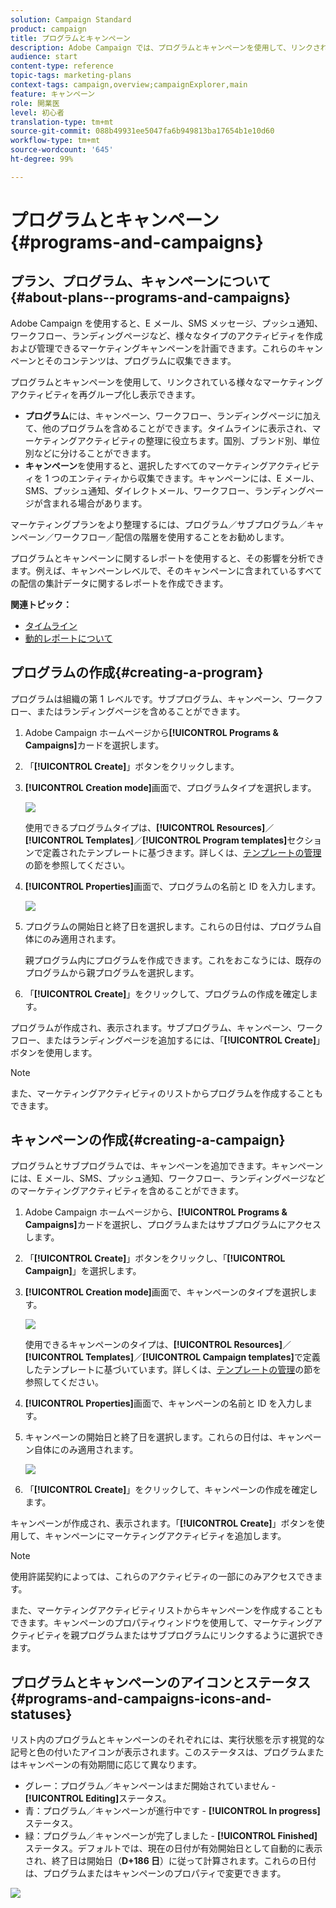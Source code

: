 ```yaml
---
solution: Campaign Standard
product: campaign
title: プログラムとキャンペーン
description: Adobe Campaign では、プログラムとキャンペーンを使用して、リンクされている様々なマーケティングアクティビティをグループ化し調整できます。プログラムとキャンペーンに関するレポートを使用すると、その影響を分析できます。
audience: start
content-type: reference
topic-tags: marketing-plans
context-tags: campaign,overview;campaignExplorer,main
feature: キャンペーン
role: 開業医
level: 初心者
translation-type: tm+mt
source-git-commit: 088b49931ee5047fa6b949813ba17654b1e10d60
workflow-type: tm+mt
source-wordcount: '645'
ht-degree: 99%

---
```



# プログラムとキャンペーン{#programs-and-campaigns}

## プラン、プログラム、キャンペーンについて{#about-plans--programs-and-campaigns}

Adobe Campaign を使用すると、E メール、SMS メッセージ、プッシュ通知、ワークフロー、ランディングページなど、様々なタイプのアクティビティを作成および管理できるマーケティングキャンペーンを計画できます。これらのキャンペーンとそのコンテンツは、プログラムに収集できます。

プログラムとキャンペーンを使用して、リンクされている様々なマーケティングアクティビティを再グループ化し表示できます。

* **プログラム**&#x200B;には、キャンペーン、ワークフロー、ランディングページに加えて、他のプログラムを含めることができます。タイムラインに表示され、マーケティングアクティビティの整理に役立ちます。国別、ブランド別、単位別などに分けることができます。
* **キャンペーン**&#x200B;を使用すると、選択したすべてのマーケティングアクティビティを 1 つのエンティティから収集できます。キャンペーンには、E メール、SMS、プッシュ通知、ダイレクトメール、ワークフロー、ランディングページが含まれる場合があります。

マーケティングプランをより整理するには、プログラム／サブプログラム／キャンペーン／ワークフロー／配信の階層を使用することをお勧めします。

プログラムとキャンペーンに関するレポートを使用すると、その影響を分析できます。例えば、キャンペーンレベルで、そのキャンペーンに含まれているすべての配信の集計データに関するレポートを作成できます。

**関連トピック：**

* [タイムライン](../../start/using/timeline.md)
* [動的レポートについて](../../reporting/using/about-dynamic-reports.md)

## プログラムの作成{#creating-a-program}

プログラムは組織の第 1 レベルです。サブプログラム、キャンペーン、ワークフロー、またはランディングページを含めることができます。

1. Adobe Campaign ホームページから&#x200B;**[!UICONTROL Programs & Campaigns]**&#x200B;カードを選択します。
1. 「**[!UICONTROL Create]**」ボタンをクリックします。
1. **[!UICONTROL Creation mode]**&#x200B;画面で、プログラムタイプを選択します。

   ![](assets/programs_and_campaigns_2.png)

   使用できるプログラムタイプは、**[!UICONTROL Resources]**／**[!UICONTROL Templates]**／**[!UICONTROL Program templates]**&#x200B;セクションで定義されたテンプレートに基づきます。詳しくは、[テンプレートの管理](../../start/using/marketing-activity-templates.md)の節を参照してください。

1. **[!UICONTROL Properties]**&#x200B;画面で、プログラムの名前と ID を入力します。

   ![](assets/programs_and_campaigns_3.png)

1. プログラムの開始日と終了日を選択します。これらの日付は、プログラム自体にのみ適用されます。

   親プログラム内にプログラムを作成できます。これをおこなうには、既存のプログラムから親プログラムを選択します。

1. 「**[!UICONTROL Create]**」をクリックして、プログラムの作成を確定します。

プログラムが作成され、表示されます。サブプログラム、キャンペーン、ワークフロー、またはランディングページを追加するには、「**[!UICONTROL Create]**」ボタンを使用します。

>[!NOTE]
>
>また、マーケティングアクティビティのリストからプログラムを作成することもできます。

## キャンペーンの作成{#creating-a-campaign}

プログラムとサブプログラムでは、キャンペーンを追加できます。キャンペーンには、E メール、SMS、プッシュ通知、ワークフロー、ランディングページなどのマーケティングアクティビティを含めることができます。

1. Adobe Campaign ホームページから、**[!UICONTROL Programs & Campaigns]**&#x200B;カードを選択し、プログラムまたはサブプログラムにアクセスします。
1. 「**[!UICONTROL Create]**」ボタンをクリックし、「**[!UICONTROL Campaign]**」を選択します。
1. **[!UICONTROL Creation mode]**&#x200B;画面で、キャンペーンのタイプを選択します。

   ![](assets/programs_and_campaigns_7.png)

   使用できるキャンペーンのタイプは、**[!UICONTROL Resources]**／**[!UICONTROL Templates]**／**[!UICONTROL Campaign templates]**&#x200B;で定義したテンプレートに基づいています。詳しくは、[テンプレートの管理](../../start/using/marketing-activity-templates.md)の節を参照してください。

1. **[!UICONTROL Properties]**&#x200B;画面で、キャンペーンの名前と ID を入力します。
1. キャンペーンの開始日と終了日を選択します。これらの日付は、キャンペーン自体にのみ適用されます。

   ![](assets/programs_and_campaigns_8.png)

1. 「**[!UICONTROL Create]**」をクリックして、キャンペーンの作成を確定します。

キャンペーンが作成され、表示されます。「**[!UICONTROL Create]**」ボタンを使用して、キャンペーンにマーケティングアクティビティを追加します。

>[!NOTE]
>
>使用許諾契約によっては、これらのアクティビティの一部にのみアクセスできます。

また、マーケティングアクティビティリストからキャンペーンを作成することもできます。キャンペーンのプロパティウィンドウを使用して、マーケティングアクティビティを親プログラムまたはサブプログラムにリンクするように選択できます。

## プログラムとキャンペーンのアイコンとステータス{#programs-and-campaigns-icons-and-statuses}

リスト内のプログラムとキャンペーンのそれぞれには、実行状態を示す視覚的な記号と色の付いたアイコンが表示されます。このステータスは、プログラムまたはキャンペーンの有効期間に応じて異なります。

* グレー：プログラム／キャンペーンはまだ開始されていません - **[!UICONTROL Editing]**&#x200B;ステータス。
* 青：プログラム／キャンペーンが進行中です - **[!UICONTROL In progress]**&#x200B;ステータス。
* 緑：プログラム／キャンペーンが完了しました - **[!UICONTROL Finished]**&#x200B;ステータス。デフォルトでは、現在の日付が有効開始日として自動的に表示され、終了日は開始日（**D+186 日**）に従って計算されます。これらの日付は、プログラムまたはキャンペーンのプロパティで変更できます。

![](assets/programs_and_campaigns.png)

